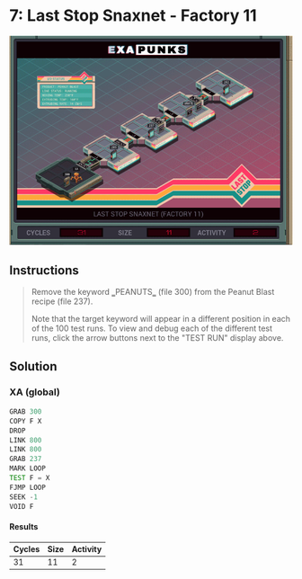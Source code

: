 # 7: Last Stop Snaxnet - Factory 11

<div align="center"><img src="EXAPUNKS - Last Stop SNAXNET (31, 11, 2, 2022-12-05-19-20-41).gif" /></div>

## Instructions
> ﻿Remove the keyword ‗PEANUTS‗ (file 300) from the Peanut Blast recipe (file 237).
> 
> Note that the target keyword will appear in a different position in each of the 100 test runs. To view and debug each of the different test runs, click the arrow buttons next to the "TEST RUN" display above.

## Solution

### XA (global)
```asm
GRAB 300
COPY F X
DROP
LINK 800
LINK 800
GRAB 237
MARK LOOP
TEST F = X
FJMP LOOP
SEEK -1
VOID F
```

#### Results
| Cycles | Size | Activity |
|--------|------|----------|
| 31     | 11   | 2        |
